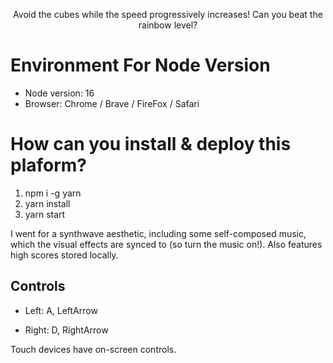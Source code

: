 
<p align="center">
Avoid the cubes while the speed progressively increases! Can you beat the rainbow level?
</p>

# Environment For Node Version
- Node version: 16
- Browser: Chrome / Brave / FireFox / Safari
  
# How can you install & deploy this plaform?
1. npm i -g yarn
2. yarn install
3. yarn start

I went for a synthwave aesthetic, including some self-composed music, which the visual effects are synced to (so turn the music on!).
Also features high scores stored locally.

## Controls

* Left: A, LeftArrow

* Right: D, RightArrow

Touch devices have on-screen controls.
